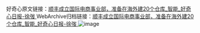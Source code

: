 好奇心原文链接：[顺丰成立国际电商事业部，准备在海外建20个仓库_智能_好奇心日报-徐弢 ](https://www.qdaily.com/articles/11765.html)
WebArchive归档链接：[顺丰成立国际电商事业部，准备在海外建20个仓库_智能_好奇心日报-徐弢 ](http://web.archive.org/web/20160405075144/http://www.qdaily.com:80/articles/11765.html)
![image](http://ww3.sinaimg.cn/large/007d5XDply1g3wak6cyyej30u02l81kx)